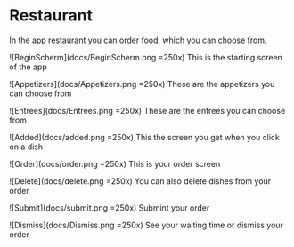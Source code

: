 # Restaurant
In the app restaurant you can order food, which you can choose from.

![BeginScherm](docs/BeginScherm.png =250x)
This is the starting screen of the app

![Appetizers](docs/Appetizers.png =250x)
These are the appetizers you can choose from

![Entrees](docs/Entrees.png =250x)
These are the entrees you can choose from

![Added](docs/added.png =250x)
This the screen you get when you click on a dish

![Order](docs/order.png =250x)
This is your order screen

![Delete](docs/delete.png =250x)
You can also delete dishes from your order

![Submit](docs/submit.png =250x)
Submint your order

![Dismiss](docs/Dismiss.png =250x)
See your waiting time or dismiss your order
